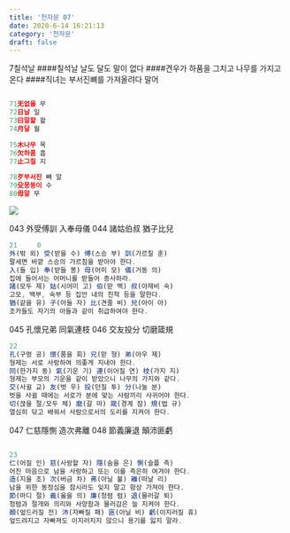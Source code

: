 ```yaml
---
title: '천자문 07'
date: 2020-6-14 16:21:13
category: '천자문'
draft: false
---
```


7칠석날 ####칠석날 날도 달도 말이 없다 ####견우가 하품을 그치고 나무를 가지고 온다 ####직녀는 부서진뼈를 가져올려다 말어

```js

71无없을 무
72日날 일
73曰말할 왈
74月달 월

75木나무 목
76欠하품 흠
77止그칠 지

78歹부서진 뼈 알
79殳몽둥이 수
80毋말 무
```

![](https://i.ibb.co/SsY0kw8/2020-07-01-3-47-08.png)

043 外受傅訓 入奉母儀 044 諸姑伯叔 猶子比兒 

```js
21     0
外(밖 외) 受(받을 수) 傅(스승 부) 訓(가르칠 훈)
팔세면 바깥 스승의 가르침을 받아야 한다.
入(들 입) 奉(받들 봉) 母(어미 모) 儀(거동 의)
집에 들어서는 어머니를 받들어 종사하라.
諸(모두 제) 姑(시어미 고) 伯(맏 백) 叔(아재비 숙)
고모, 백부, 숙부 등 집안 내의 친척 등을 말한다.
猶(같을 유) 子(아들 자) 比(견줄 비) 兒(아이 아)
조카들도 자기의 아들과 같이 취급하여야 한다.
```
045 孔懷兄弟 同氣連枝 046 交友投分 切磨箴規 

```js
22
孔(구멍 공) 懷(품을 회) 兄(맏 형) 弟(아우 제)
형제는 서로 사랑하여 의좋게 지내야 한다.
同(한가지 동) 氣(기운 기) 連(이어질 연) 枝(가지 지)
형제는 부모의 기운을 같이 받았으니 나무의 가지와 같다.
交(사귈 교) 友(벗 우) 投(던질 투) 分(나눌 분)
벗을 사귈 때에는 서로가 분에 맞는 사람끼리 사귀어야 한다.
切(끊을 절/모두 체) 磨(갈 마) 箴(경계 잠) 規(법 규)
열심히 닦고 배워서 사람으로서의 도리를 지켜야 한다.
```
047 仁慈隱惻 造次弗離 048 節義廉退 顛沛匪虧 
```js

23
仁(어질 인) 慈(사랑할 자) 隱(숨을 은) 惻(슬플 측)
어진 마음으로 남을 사랑하고 또는 이를 측은히 여겨야 한다.
造(지을 조) 次(버금 차) 弗(아닐 불) 離(떠날 리)
남을 위한 동정심을 잠시라도 잊지 말고 항상 가져야 한다.
節(마디 절) 義(옳을 의) 廉(청렴 렴) 退(물러갈 퇴)
청렴과 절개와 의리와 사양함과 물러감은 늘 지켜야 한다.
顚(엎드러질 전) 沛(자빠질 패) 匪(아닐 비) 虧(이지러질 휴)
엎드려지고 자빠져도 이지러지지 않으니 용기를 잃지 말라.
```
<!--stackedit_data:
eyJoaXN0b3J5IjpbLTIxMjQ1Nzg4MTksLTExNTc4NzAzNzUsLT
Y3OTY2ODUzLDM3OTgyNjA0LC0xNTAxMjYzNTcyLDg5NTE1ODQ1
NCw5NzY0NDYwNTldfQ==
-->